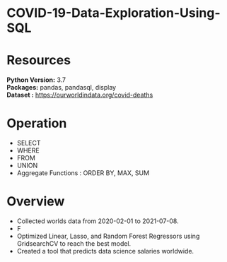 # COVID-19-Data-Exploration-Using-SQL

# Resources 
**Python Version:** 3.7  
**Packages:** pandas, pandasql, display   
**Dataset :** https://ourworldindata.org/covid-deaths 

# Operation
* SELECT
* WHERE
* FROM
* UNION
* Aggregate Functions : ORDER BY, MAX, SUM

# Overview
* Collected worlds data from 2020-02-01 to 2021-07-08.
* F
* Optimized Linear, Lasso, and Random Forest Regressors using GridsearchCV to reach the best model.
* Created a tool that predicts data science salaries worldwide.
